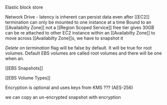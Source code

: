 Elastic block store

Network Drive - latency is inherent
can persist data even after [[EC2]] termination
can only be mounted to one instance at a time
Bound to an [[Availabilty Zone]] not a [[Region Scoped Service]]
free tier gives 30GB
can be re attached to other EC2 instance within an [[Availabilty Zone]]
to move across [[Availabilty Zone]]s, we have to snapshot it

*Delete on termination* flag will be false by default. It will be true for root volumes.
Default EBS volumes are called root volumes and there will be one when an.

[[EBS Snapshots]]

[[EBS Volume Types]]

Encryption is optional and uses keys from KMS ??? (AES-256)

we can copy an un-encrypted snapshot with encryption 
